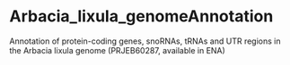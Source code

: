 # Arbacia_lixula_genomeAnnotation

Annotation of protein-coding genes, snoRNAs, tRNAs and UTR regions in the Arbacia lixula genome (PRJEB60287, available in ENA)
